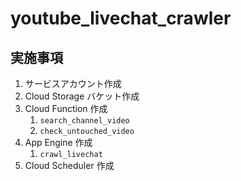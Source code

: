# youtube_livechat_crawler

## 実施事項

1. サービスアカウント作成
2. Cloud Storage バケット作成
3. Cloud Function 作成
   1. `search_channel_video`
   2. `check_untouched_video`
4. App Engine 作成
   1. `crawl_livechat`
5. Cloud Scheduler 作成
